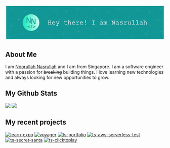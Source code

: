 ![Header](assets/header.png)

## About Me

I am <a href="https://nasnoor.dev">Noorullah Nasrullah</a> and I am from Singapore. I am a software engineer with a passion for ~~breaking~~ building things. I love learning new technologies and always looking for new opportunities to grow.

## My Github Stats

<img src="https://github-readme-stats.vercel.app/api?username=Coeeter&show_icons=true&theme=github_dark&hide_border=true&count_private=true" />
<img src="https://github-readme-stats.vercel.app/api/top-langs/?username=Coeeter&layout=compact&theme=github_dark&hide_border=true&count_private=true&hide=html" />

## My recent projects

[![learn-expo](https://github-readme-stats.vercel.app/api/pin?username=Coeeter&theme=github_dark&hide_border=true&repo=learn-expo)](https://github.com/Coeeter/learn-expo)
[![voyager](https://github-readme-stats.vercel.app/api/pin?username=Coeeter&theme=github_dark&hide_border=true&repo=voyager)](https://github.com/Coeeter/voyager)
[![ts-portfolio](https://github-readme-stats.vercel.app/api/pin?username=Coeeter&theme=github_dark&hide_border=true&repo=ts-portfolio)](https://github.com/Coeeter/ts-portfolio)
[![ts-aws-serverless-test](https://github-readme-stats.vercel.app/api/pin?username=Coeeter&theme=github_dark&hide_border=true&repo=ts-aws-serverless-test)](https://github.com/Coeeter/ts-aws-serverless-test)
[![ts-secret-santa](https://github-readme-stats.vercel.app/api/pin?username=Coeeter&theme=github_dark&hide_border=true&repo=ts-secret-santa)](https://github.com/Coeeter/ts-secret-santa)
[![ts-clicktoplay](https://github-readme-stats.vercel.app/api/pin?username=Coeeter&theme=github_dark&hide_border=true&repo=ts-clicktoplay)](https://github.com/Coeeter/ts-clicktoplay)
